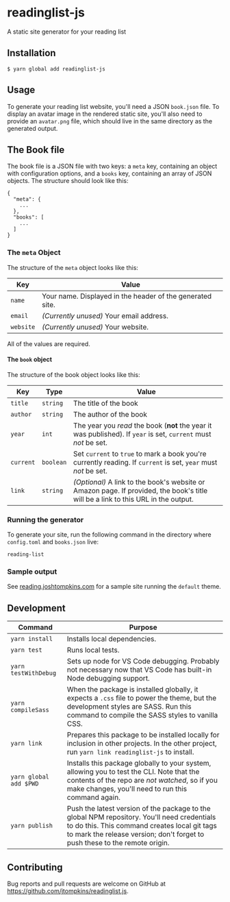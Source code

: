 # readinglist-js

A static site generator for your reading list

## Installation

`$ yarn global add readinglist-js`

## Usage

To generate your reading list website, you'll need a JSON `book.json` file. To display an avatar image in the rendered static site, you'll also need to provide an `avatar.png` file, which should live in the same directory as the generated output.

## The Book file

The book file is a JSON file with two keys: a `meta` key, containing an object with configuration options, and a `books` key, containing an array of JSON objects. The structure should look like this:

```
{
  "meta": {
    ...
  },
  "books": [
    ...
  ]
}
```

### The `meta` Object

The structure of the `meta` object looks like this:

| Key       | Value                                                     |
| --------- | --------------------------------------------------------- |
| `name`    | Your name. Displayed in the header of the generated site. |
| `email`   | _(Currently unused)_ Your email address.                  |
| `website` | _(Currently unused)_ Your website.                        |

All of the values are required.

#### The `book` object

The structure of the book object looks like this:

| Key       | Type      | Value                                                                                                                             |
| --------- | --------- | --------------------------------------------------------------------------------------------------------------------------------- |
| `title`   | `string`  | The title of the book                                                                                                             |
| `author`  | `string`  | The author of the book                                                                                                            |
| `year`    | `int`     | The year you _read_ the book (**not** the year it was published). If `year` is set, `current` must _not_ be set.                  |
| `current` | `boolean` | Set `current` to `true` to mark a book you're currently reading. If `current` is set, `year` must _not_ be set.                   |
| `link`    | `string`  | _(Optional)_ A link to the book's website or Amazon page. If provided, the book's title will be a link to this URL in the output. |

### Running the generator

To generate your site, run the following command in the directory where `config.toml` and `books.json` live:

`reading-list`

### Sample output

See [reading.joshtompkins.com](http://reading.joshtompkins.com) for a sample site running the `default` theme.

## Development

| Command                | Purpose                                                                                                                                                                                                                    |
| ---------------------- | -------------------------------------------------------------------------------------------------------------------------------------------------------------------------------------------------------------------------- |
| `yarn install`         | Installs local dependencies.                                                                                                                                                                                               |
| `yarn test`            | Runs local tests.                                                                                                                                                                                                          |
| `yarn testWithDebug`   | Sets up node for VS Code debugging. Probably not necessary now that VS Code has built-in Node debugging support.                                                                                                           |
| `yarn compileSass`     | When the package is installed globally, it expects a `.css` file to power the theme, but the development styles are SASS. Run this command to compile the SASS styles to vanilla CSS.                                      |
| `yarn link`            | Prepares this package to be installed locally for inclusion in other projects. In the other project, run `yarn link readinglist-js` to install.                                                                            |
| `yarn global add $PWD` | Installs this package globally to your system, allowing you to test the CLI. Note that the contents of the repo are _not watched_, so if you make changes, you'll need to run this command again.                          |
| `yarn publish`         | Push the latest version of the package to the global NPM repository. You'll need credentials to do this. This command creates local git tags to mark the release version; don't forget to push these to the remote origin. |

## Contributing

Bug reports and pull requests are welcome on GitHub at https://github.com/jtompkins/readinglist.js.
